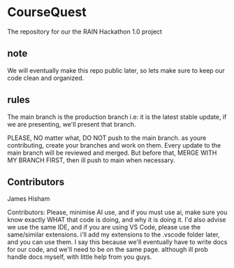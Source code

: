 # CourseQuest

The repository for our the RAIN Hackathon 1.0 project

## note

We will eventually make this repo public later, so lets make sure to keep our code clean and organized.

## rules
The main branch is the production branch i.e: it is the latest stable update, if we are presenting, we'll present that branch.

PLEASE, NO matter what, DO NOT push to the main branch.
 as youre contributing, create your branches and work on them.
 Every update to the main branch will be reviewed and merged.
 But before that, MERGE WITH MY BRANCH FIRST, then ill push to main when necessary.

## Contributors

James
Hisham

Contributors: Please, minimise AI use, and if you must use ai, make sure you know exactly WHAT that code is doing,
and why it is doing it.
I'd also advise we use the same IDE, and if you are using VS Code, please use the same/similar extensions.
    i'll add my extensions to the .vscode folder later, and you can use them.
I say this because we'll eventually have to write docs for our code, and we'll need to be on the same page.
although ill prob handle docs myself, with little help from you guys.